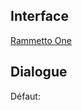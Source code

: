 
## Interface

[Rammetto One](<https://fonts.google.com/specimen/Rammetto+One>)

## Dialogue

Défaut: 


